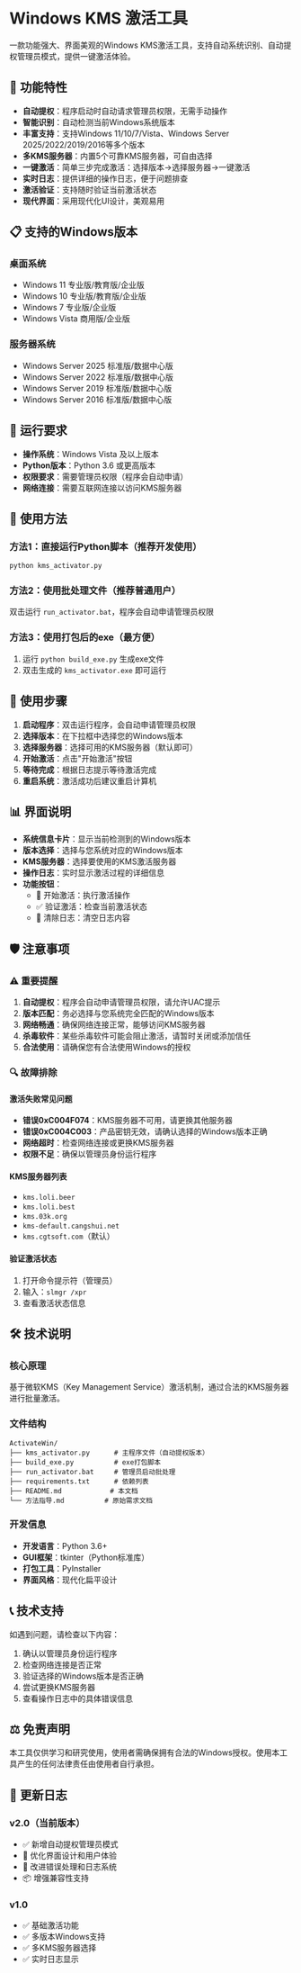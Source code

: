 # Windows KMS 激活工具

一款功能强大、界面美观的Windows KMS激活工具，支持自动系统识别、自动提权管理员模式，提供一键激活体验。

## 🚀 功能特性

- **自动提权**：程序启动时自动请求管理员权限，无需手动操作
- **智能识别**：自动检测当前Windows系统版本
- **丰富支持**：支持Windows 11/10/7/Vista、Windows Server 2025/2022/2019/2016等多个版本
- **多KMS服务器**：内置5个可靠KMS服务器，可自由选择
- **一键激活**：简单三步完成激活：选择版本→选择服务器→一键激活
- **实时日志**：提供详细的操作日志，便于问题排查
- **激活验证**：支持随时验证当前激活状态
- **现代界面**：采用现代化UI设计，美观易用

## 📋 支持的Windows版本

### 桌面系统
- Windows 11 专业版/教育版/企业版
- Windows 10 专业版/教育版/企业版
- Windows 7 专业版/企业版
- Windows Vista 商用版/企业版

### 服务器系统
- Windows Server 2025 标准版/数据中心版
- Windows Server 2022 标准版/数据中心版
- Windows Server 2019 标准版/数据中心版
- Windows Server 2016 标准版/数据中心版

## 🔧 运行要求

- **操作系统**：Windows Vista 及以上版本
- **Python版本**：Python 3.6 或更高版本
- **权限要求**：需要管理员权限（程序会自动申请）
- **网络连接**：需要互联网连接以访问KMS服务器

## 🎯 使用方法

### 方法1：直接运行Python脚本（推荐开发使用）
```bash
python kms_activator.py
```

### 方法2：使用批处理文件（推荐普通用户）
双击运行 `run_activator.bat`，程序会自动申请管理员权限

### 方法3：使用打包后的exe（最方便）
1. 运行 `python build_exe.py` 生成exe文件
2. 双击生成的 `kms_activator.exe` 即可运行

## 🚀 使用步骤

1. **启动程序**：双击运行程序，会自动申请管理员权限
2. **选择版本**：在下拉框中选择您的Windows版本
3. **选择服务器**：选择可用的KMS服务器（默认即可）
4. **开始激活**：点击"开始激活"按钮
5. **等待完成**：根据日志提示等待激活完成
6. **重启系统**：激活成功后建议重启计算机

## 📊 界面说明

- **系统信息卡片**：显示当前检测到的Windows版本
- **版本选择**：选择与您系统对应的Windows版本
- **KMS服务器**：选择要使用的KMS激活服务器
- **操作日志**：实时显示激活过程的详细信息
- **功能按钮**：
  - 🚀 开始激活：执行激活操作
  - ✅ 验证激活：检查当前激活状态
  - 🧹 清除日志：清空日志内容

## 🛡️ 注意事项

### ⚠️ 重要提醒
1. **自动提权**：程序会自动申请管理员权限，请允许UAC提示
2. **版本匹配**：务必选择与您系统完全匹配的Windows版本
3. **网络畅通**：确保网络连接正常，能够访问KMS服务器
4. **杀毒软件**：某些杀毒软件可能会阻止激活，请暂时关闭或添加信任
5. **合法使用**：请确保您有合法使用Windows的授权

### 🔍 故障排除

#### 激活失败常见问题
- **错误0xC004F074**：KMS服务器不可用，请更换其他服务器
- **错误0xC004C003**：产品密钥无效，请确认选择的Windows版本正确
- **网络超时**：检查网络连接或更换KMS服务器
- **权限不足**：确保以管理员身份运行程序

#### KMS服务器列表
- `kms.loli.beer`
- `kms.loli.best`
- `kms.03k.org`
- `kms-default.cangshui.net`
- `kms.cgtsoft.com`（默认）

#### 验证激活状态
1. 打开命令提示符（管理员）
2. 输入：`slmgr /xpr`
3. 查看激活状态信息

## 🛠️ 技术说明

### 核心原理
基于微软KMS（Key Management Service）激活机制，通过合法的KMS服务器进行批量激活。

### 文件结构
```
ActivateWin/
├── kms_activator.py      # 主程序文件（自动提权版本）
├── build_exe.py          # exe打包脚本
├── run_activator.bat     # 管理员启动批处理
├── requirements.txt      # 依赖列表
├── README.md            # 本文档
└── 方法指导.md          # 原始需求文档
```

### 开发信息
- **开发语言**：Python 3.6+
- **GUI框架**：tkinter（Python标准库）
- **打包工具**：PyInstaller
- **界面风格**：现代化扁平设计

## 📞 技术支持

如遇到问题，请检查以下内容：
1. 确认以管理员身份运行程序
2. 检查网络连接是否正常
3. 验证选择的Windows版本是否正确
4. 尝试更换KMS服务器
5. 查看操作日志中的具体错误信息

## ⚖️ 免责声明

本工具仅供学习和研究使用，使用者需确保拥有合法的Windows授权。使用本工具产生的任何法律责任由使用者自行承担。

## 🔄 更新日志

### v2.0（当前版本）
- ✅ 新增自动提权管理员模式
- 🎨 优化界面设计和用户体验
- 🔧 改进错误处理和日志系统
- 📦 增强兼容性支持

### v1.0
- ✅ 基础激活功能
- ✅ 多版本Windows支持
- ✅ 多KMS服务器选择
- ✅ 实时日志显示